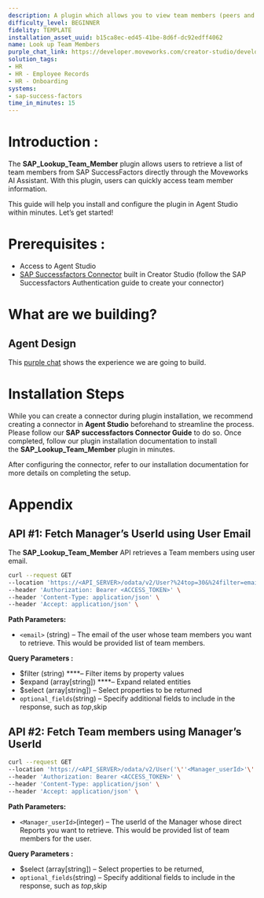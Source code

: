 ```yaml
---
description: A plugin which allows you to view team members (peers and delegates).
difficulty_level: BEGINNER
fidelity: TEMPLATE
installation_asset_uuid: b15ca8ec-ed45-41be-8d6f-dc92edff4062
name: Look up Team Members
purple_chat_link: https://developer.moveworks.com/creator-studio/developer-tools/purple-chat?purple_chat_v1=%7B%22settings%22%3A%7B%22colorStyle%22%3A%22LIGHT%22%2C%22startTime%22%3A%2211%3A43+AM%22%2C%22defaultPerson%22%3A%22GWEN%22%2C%22editable%22%3Atrue%7D%2C%22messages%22%3A%5B%7B%22from%22%3A%22USER%22%2C%22text%22%3A%22%3Cp%3EWho+is+on+my+team%3F%3C%2Fp%3E%22%7D%2C%7B%22from%22%3A%22ANNOTATION%22%2C%22text%22%3A%22%3Cp%3ESearches+SAP+Success+Factors+for+relevant+information%3C%2Fp%3E%22%7D%2C%7B%22from%22%3A%22BOT%22%2C%22text%22%3A%22%3Cp%3EYou%27re+part+of+an+amazing+team+led+by+%3Cb%3EEllen+Hows%3C%2Fb%3E.+Here+are+your+wonderful+teammates%3A%3Cbr%3E-+Gwen%3Cbr%3E-+Dave%3Cbr%3E-+Ivy%3Cbr%3E-+Ajay%3C%2Fp%3E%22%7D%5D%7D
solution_tags:
- HR
- HR - Employee Records
- HR - Onboarding
systems:
- sap-success-factors
time_in_minutes: 15
---
```


# **Introduction :**

The **SAP_Lookup_Team_Member** plugin allows users to retrieve a list of team members from SAP SuccessFactors directly through the Moveworks AI Assistant. With this plugin, users can quickly access team member information.

This guide will help you install and configure the plugin in Agent Studio within minutes. Let’s get started!

# Prerequisites :

- Access to Agent Studio
- [SAP Successfactors Connector](https://developer.moveworks.com/creator-studio/resources/connector/?id=sap-success-factors&commit_id=21f2fb0f5f2b0852c62a72235121cd8d78d6b46b;) built in Creator Studio (follow the SAP  Successfactors  Authentication guide to create your connector)

# What are we building?

## **Agent Design**

This [purple chat](https://developer.moveworks.com/creator-studio/developer-tools/purple-chat?conversation=%7B%22startTimestamp%22%3A%2211%3A43+AM%22%2C%22messages%22%3A%5B%7B%22role%22%3A%22user%22%2C%22parts%22%3A%5B%7B%22richText%22%3A%22%3Cp%3EWho+is+on+my+team%3F%3C%2Fp%3E%22%7D%5D%7D%2C%7B%22role%22%3A%22assistant%22%2C%22parts%22%3A%5B%7B%22reasoningSteps%22%3A%5B%7B%22status%22%3A%22success%22%2C%22richText%22%3A%22%3Cp%3ESearches+SAP+Success+Factors+for+relevant+information%3C%2Fp%3E%22%7D%5D%7D%2C%7B%22richText%22%3A%22%3Cp%3EYou%27re+part+of+an+amazing+team+led+by+%3Cb%3EEllen+Hows%3C%2Fb%3E.+Here+are+your+wonderful+teammates%3A%3Cbr%3E-+Gwen%3Cbr%3E-+Dave%3Cbr%3E-+Ivy%3Cbr%3E-+Ajay%3C%2Fp%3E%22%7D%5D%7D%5D%7D) shows the experience we are going to build.

# **Installation Steps**

While you can create a connector during plugin installation, we recommend creating a connector in **Agent Studio** beforehand to streamline the process. Please follow our **SAP successfactors Connector Guide** to do so. Once completed, follow our plugin installation documentation to install the **SAP_Lookup_Team_Member** plugin in minutes.

After configuring the connector, refer to our installation documentation for more details on completing the setup.

# **Appendix**

## API #1: **Fetch Manager’s UserId using User Email**

The **SAP_Lookup_Team_Member** API retrieves a Team members using user email.

```bash
curl --request GET
--location 'https://<API_SERVER>/odata/v2/User?%24top=30&%24filter=email%20eq%20%27<email>%27%20&%24select=defaultFullName%2Cemail%2CempId%2CfirstName%2CuserId%2C%20username%2CassignmentUUID%2Cmanager&%24expand=manager' \
--header 'Authorization: Bearer <ACCESS_TOKEN>' \
--header 'Content-Type: application/json' \
--header 'Accept: application/json' \
```

**Path Parameters:**

- `<email>` (string) – The email of the user whose team members you want to retrieve. This would be provided list of team members.

**Query Parameters :**

- $filter (string) ****– Filter items by property values
- $expand (array[string]) ****– Expand related entities
- $select (array[string]) – Select properties to be returned
- `optional_fields`(string) – Specify additional fields to include in the response, such as $top,$skip

## API #2: **Fetch Team members using Manager’s UserId**

```bash
curl --request GET
--location 'https://<API_SERVER>/odata/v2/User('\''<Manager_userId>'\'')/directReports?%24select=defaultFullName%2Cemail%2CempId%2CfirstName%2CuserId%2Cusername' \
--header 'Authorization: Bearer <ACCESS_TOKEN>' \
--header 'Content-Type: application/json' \
--header 'Accept: application/json' \

```

**Path Parameters:**

- `<Manager_userId>`(integer) – The userId of the Manager whose direct Reports you want to retrieve. This would be provided list of team members for the user.

**Query Parameters :**

- $select (array[string]) – Select properties to be returned,
- `optional_fields`(string) – Specify additional fields to include in the response, such as $top,$skip